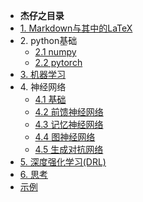 - **杰仔之目录**
- [1. Markdown与其中的LaTeX](markdown/markdown)
- 2\. python基础
  - [2.1 numpy](python/numpy)
  - [2.2 pytorch](python/numpy)
- [3. 机器学习](ml/ml)
- 4\. 神经网络
  - [4.1 基础](nn/basic.md)
  - [4.2 前馈神经网络](nn/feedforward.md)
  - [4.3 记忆神经网络](nn/memory.md)
  - [4.4 图神经网络](nn/graph.md)  
  - [4.5 生成对抗网络](nn/GAN.md)
- [5. 深度强化学习(DRL)](DRL/DRL)
- [6. 思考](thought/thought)
- [示例](chapter1/chapter1)